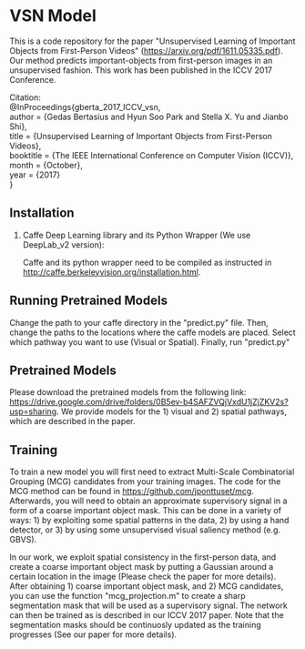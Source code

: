 # VSN Model

This is a code repository for the paper "Unsupervised Learning of Important Objects from First-Person Videos" (https://arxiv.org/pdf/1611.05335.pdf). Our method predicts important-objects from first-person images in an unsupervised fashion. This work has been published in the ICCV 2017 Conference.

Citation:  
@InProceedings{gberta_2017_ICCV_vsn,  
author = {Gedas Bertasius and Hyun Soo Park and Stella X. Yu and Jianbo Shi},  
title = {Unsupervised Learning of Important Objects from First-Person Videos},  
booktitle = {The IEEE International Conference on Computer Vision (ICCV)},  
month = {October},  
year = {2017}  
}

## Installation

1. Caffe Deep Learning library and its Python Wrapper (We use DeepLab_v2 version):

	Caffe and its python wrapper need to be compiled as instructed in http://caffe.berkeleyvision.org/installation.html. 


## Running Pretrained Models

Change the path to your caffe directory in the "predict.py" file. Then, change the paths to the locations where the caffe models are placed. Select which pathway you want to use (Visual or Spatial). Finally, run "predict.py"

## Pretrained Models

Please download the pretrained models from the following link: https://drive.google.com/drive/folders/0B5ev-b4SAFZVQjVxdU1jZjZKV2s?usp=sharing. We provide models for the 1) visual and 2) spatial pathways, which are described in the paper.

## Training

To train a new model you will first need to extract Multi-Scale Combinatorial Grouping (MCG) candidates from your training images. The code for the MCG method can be found in https://github.com/jponttuset/mcg. Afterwards, you will need to obtain an approximate supervisory signal in a form of a coarse important object mask. This can be done in a variety of ways: 1) by exploiting some spatial patterns in the data, 2) by using a hand detector, or 3) by using some unsupervised visual saliency method (e.g. GBVS). 

In our work, we exploit spatial consistency in the first-person data, and create a coarse important object mask by putting a Gaussian around a certain location in the image (Please check the paper for more details). After obtaining 1) coarse important object mask, and 2) MCG candidates, you can use the function "mcg_projection.m" to create a sharp segmentation mask that will be used as a supervisory signal. The network can then be trained as is described in our ICCV 2017 paper. Note that the segmentation masks should be continuosly updated as the training progresses (See our paper for more details).
